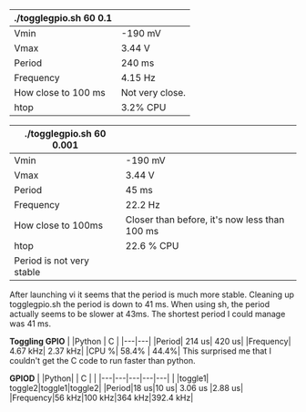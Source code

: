
|./togglegpio.sh 60 0.1|            |  
|----------------------|------------|   
|Vmin| -190 mV |                        
|Vmax| 3.44 V |                         
|Period| 240 ms|                       
|Frequency| 4.15 Hz|                    
|How close to 100 ms| Not very close.|  
| htop| 3.2% CPU|                     


|./togglegpio.sh 60 0.001 | | 
|-----------------------|------|
 |Vmin| -190 mV|
 |Vmax| 3.44 V|
 |Period| 45 ms|
 |Frequency| 22.2 Hz|
 |How close to 100ms| Closer than before, it's now less than 100 ms |
 |htop| 22.6 % CPU|
 |Period is not very stable|
 
 
 
After launching vi it seems that the period is much more stable.
Cleaning up togglegpio.sh the period is down to 41 ms.
When using sh, the period actually seems to be slower at 43ms.
The shortest period I could manage was 41 ms.




**Toggling GPIO**
| |Python | C |
|---|---|
|Period| 214 us| 420 us|
|Frequency| 4.67 kHz| 2.37 kHz|
|CPU %| 58.4% | 44.4%|
This surprised me that I couldn't get the C code to run faster than python.

**GPIOD**
| |Python| | C | |
|---|---|---|---|---|
| |toggle1| toggle2|toggle1|toggle2|
|Period|18 us|10 us| 3.06 us |2.88 us|
|Frequency|56 kHz|100 kHz|364 kHz|392.4 kHz|


